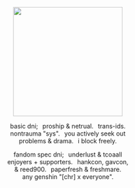 <p align="center"> <img src="https://64.media.tumblr.com/47eb454541c015e124a483a7dad01671/911b06f6a0f83876-50/s500x750/2e92b9bf385ec812180db5c1fcb4515c94df6029.pnj" width="250" height="250"/> </p> <p align="center"> basic dni;⠀proship & netrual.⠀trans-ids. <br/> nontrauma "sys".⠀you actively seek out <br/> problems & drama.⠀i block freely.</p> <p align="center"> fandom  spec dni;⠀underlust & tcoaall<br/> enjoyers + supporters.⠀hankcon, gavcon, <br/> & reed900.⠀paperfresh & freshmare. <br/> any genshin "[chr] x everyone".</p>
